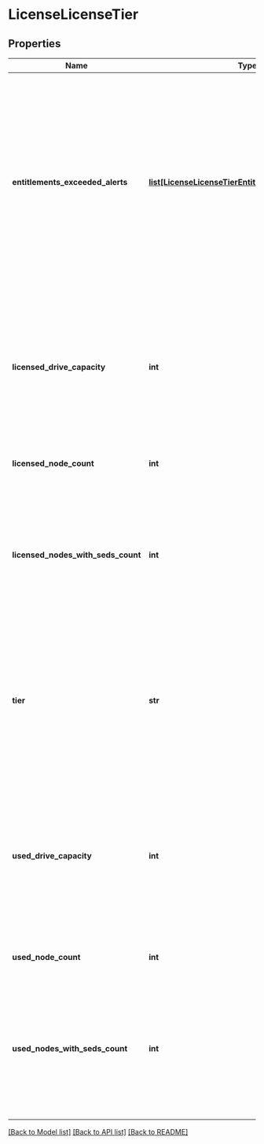 # LicenseLicenseTier

## Properties
Name | Type | Description | Notes
------------ | ------------- | ------------- | -------------
**entitlements_exceeded_alerts** | [**list[LicenseLicenseTierEntitlementsExceededAlert]**](LicenseLicenseTierEntitlementsExceededAlert.md) | List of alerts about exceeded entitlements: The following alerts appear when usage of a resource such as a node, an encryption node, or storage capacity exceeds the quantity licensed for that resource. | [optional] 
**licensed_drive_capacity** | **int** | Licensed terabyte (TB, 10^12 bytes) drive capacity allocated as storage associated with tier. Included if tier is not NONINF and license is not a base only license. | [optional] 
**licensed_node_count** | **int** | Licensed number of nodes in this tier. | [optional] 
**licensed_nodes_with_seds_count** | **int** | Licensed number of nodes of this tier that contain self-encrypting drives. Included only if license is ONEFS and tier is not NONINF. | [optional] 
**tier** | **str** | OneFS hardware tier. Tier is a number, NONINF, or NO_TIER. NONINF indicates a non infinity tier. NO_TIER indicates a license that is not tier based. | [optional] 
**used_drive_capacity** | **int** | Actual terabyte (TB, 10^12 bytes) drive capacity allocated as storage space associated with tier. Included if tier is not NONINF and license is not a base only license. | [optional] 
**used_node_count** | **int** | Actual number of nodes in this tier. | [optional] 
**used_nodes_with_seds_count** | **int** | Actual number of nodes of this tier that contain self-encrypting drives. Included only if license is ONEFS and if tier is not NONINF. | [optional] 

[[Back to Model list]](../README.md#documentation-for-models) [[Back to API list]](../README.md#documentation-for-api-endpoints) [[Back to README]](../README.md)


